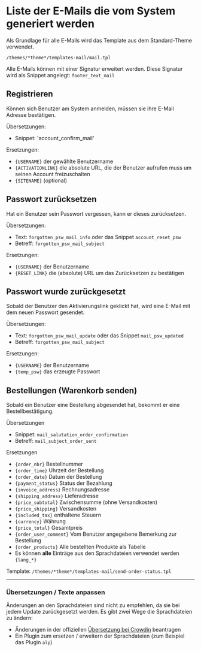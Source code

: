 # Liste der E-Mails die vom System generiert werden

Als Grundlage für alle E-Mails wird das Template aus dem Standard-Theme verwendet.

`/themes/*theme*/templates-mail/mail.tpl`

Alle E-Mails können mit einer Signatur erweitert werden. Diese Signatur wird als Snippet angelegt:
`footer_text_mail`

## Registrieren

Können sich Benutzer am System anmelden, müssen sie ihre E-Mail Adresse bestätigen.

Übersetzungen:
* Snippet: 'account_confirm_mail'

Ersetzungen:
* `{USERNAME}` der gewählte Benutzername
* `{ACTIVATIONLINK}` die absolute URL, die der Benutzer aufrufen muss um seinen Account freizuschalten
* `{SITENAME}` (optional)


## Passwort  zurücksetzen

Hat ein Benutzer sein Passwort vergessen, kann er dieses zurücksetzen.

Übersetzungen:
* Text: `forgotten_psw_mail_info` oder das Snippet `account_reset_psw`
* Betreff: `forgotten_psw_mail_subject`

Ersetzungen:
* `{USERNAME}` der Benutzername
* `{RESET_LINK}` die (absolute) URL um das Zurücksetzen zu bestätigen

## Passwort wurde zurückgesetzt

Sobald der Benutzer den Aktivierungslink geklickt hat, wird eine E-Mail mit dem neuen Passwort gesendet.

Übersetzungen:
* Text: `forgotten_psw_mail_update` oder das Snippet `mail_psw_updated`
* Betreff: `forgotten_psw_mail_subject`

Ersetzungen:
* `{USERNAME}` der Benutzername
* `{temp_psw}` das erzeugte Passwort

## Bestellungen (Warenkorb senden)

Sobald ein Benutzer eine Bestellung abgesendet hat, bekommt er eine Bestellbestätigung.

Übersetzungen
* Snippet: `mail_salutation_order_confirmation`
* Betreff: `mail_subject_order_sent`

Ersetzungen
* `{order_nbr}` Bestellnummer
* `{order_time}` Uhrzeit der Bestellung
* `{order_date}` Datum der Bestellung
* `{payment_status}` Status der Bezahlung
* `{invoice_address}` Rechnungsadresse
* `{shipping_address}` Lieferadresse
* `{price_subtotal}` Zwischensumme (ohne Versandkosten)
* `{price_shipping}` Versandkosten
* `{included_tax}` enthaltene Steuern
* `{currency}` Währung
* `{price_total}` Gesamtpreis
* `{order_user_comment}` Vom Benutzer angegebene Bemerkung zur Bestellung
* `{order_products}` Alle bestellten Produkte als Tabelle
* Es können __alle__ Einträge aus den Sprachdateien verwendet werden `{lang_*}`

Template: `/themes/*theme*/templates-mail/send-order-status.tpl`

<hr>

### Übersetzungen / Texte anpassen

Änderungen an den Sprachdateien sind nicht zu empfehlen, da sie bei jedem Update zurückgesetzt werden. Es gibt zwei Wege die Sprachdateien zu ändern:

* Änderungen in der offiziellen [Übersetzung bei Crowdin](https://de.crowdin.com/project/swiftyedit) beantragen
* Ein Plugin zum ersetzen / erweitern der Sprachdateien (zum Beispiel das Plugin `alp`)

